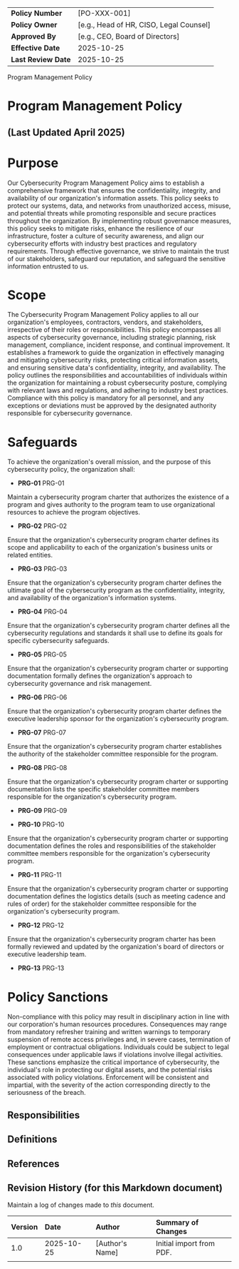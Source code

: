 | | |
|:---|:---|
| **Policy Number** | [PO-XXX-001] |
| **Policy Owner** | [e.g., Head of HR, CISO, Legal Counsel] |
| **Approved By** | [e.g., CEO, Board of Directors] |
| **Effective Date** | 2025-10-25 |
| **Last Review Date** | 2025-10-25 |

Program Management Policy

# Program Management Policy

## (Last Updated April 2025)

# Purpose

Our Cybersecurity Program Management Policy aims to establish a comprehensive framework that ensures the confidentiality, integrity, and availability of our organization's information assets. This policy seeks to protect our systems, data, and networks from unauthorized access, misuse, and potential threats while promoting responsible and secure practices throughout the organization. By implementing robust governance measures, this policy seeks to mitigate risks, enhance the resilience of our infrastructure, foster a culture of security awareness, and align our cybersecurity efforts with industry best practices and regulatory requirements. Through effective governance, we strive to maintain the trust of our stakeholders, safeguard our reputation, and safeguard the sensitive information entrusted to us.

# Scope

The Cybersecurity Program Management Policy applies to all our organization's employees, contractors, vendors, and stakeholders, irrespective of their roles or responsibilities. This policy encompasses all aspects of cybersecurity governance, including strategic planning, risk management, compliance, incident response, and continual improvement. It establishes a framework to guide the organization in effectively managing and mitigating cybersecurity risks, protecting critical information assets, and ensuring sensitive data's confidentiality, integrity, and availability. The policy outlines the responsibilities and accountabilities of individuals within the organization for maintaining a robust cybersecurity posture, complying with relevant laws and regulations, and adhering to industry best practices. Compliance with this policy is mandatory for all personnel, and any exceptions or deviations must be approved by the designated authority responsible for cybersecurity governance.

# Safeguards

To achieve the organization's overall mission, and the purpose of this cybersecurity policy, the organization shall:

- **PRG-01** PRG-01

Maintain a cybersecurity program charter that authorizes the existence of a program and gives authority to the program team to use organizational resources to achieve the program objectives.

- **PRG-02** PRG-02

Ensure that the organization's cybersecurity program charter defines its scope and applicability to each of the organization's business units or related entities.

- **PRG-03** PRG-03

Ensure that the organization's cybersecurity program charter defines the ultimate goal of the cybersecurity program as the confidentiality, integrity, and availability of the organization's information systems.

- **PRG-04** PRG-04

Ensure that the organization's cybersecurity program charter defines all the cybersecurity regulations and standards it shall use to define its goals for specific cybersecurity safeguards.

- **PRG-05** PRG-05

Ensure that the organization's cybersecurity program charter or supporting documentation formally defines the organization's approach to cybersecurity governance and risk management.

- **PRG-06** PRG-06

Ensure that the organization's cybersecurity program charter defines the executive leadership sponsor for the organization's cybersecurity program.

- **PRG-07** PRG-07

Ensure that the organization's cybersecurity program charter establishes the authority of the stakeholder committee responsible for the program.

- **PRG-08** PRG-08

Ensure that the organization's cybersecurity program charter or supporting documentation lists the specific stakeholder committee members responsible for the organization's cybersecurity program.

- **PRG-09** PRG-09

- **PRG-10** PRG-10

Ensure that the organization's cybersecurity program charter or supporting documentation defines the roles and responsibilities of the stakeholder committee members responsible for the organization's cybersecurity program.

- **PRG-11** PRG-11

Ensure that the organization's cybersecurity program charter or supporting documentation defines the logistics details (such as meeting cadence and rules of order) for the stakeholder committee responsible for the organization's cybersecurity program.

- **PRG-12** PRG-12

Ensure that the organization's cybersecurity program charter has been formally reviewed and updated by the organization's board of directors or executive leadership team.

- **PRG-13** PRG-13

# Policy Sanctions

Non-compliance with this policy may result in disciplinary action in line with our corporation's human resources procedures. Consequences may range from mandatory refresher training and written warnings to temporary suspension of remote access privileges and, in severe cases, termination of employment or contractual obligations. Individuals could be subject to legal consequences under applicable laws if violations involve illegal activities. These sanctions emphasize the critical importance of cybersecurity, the individual's role in protecting our digital assets, and the potential risks associated with policy violations. Enforcement will be consistent and impartial, with the severity of the action corresponding directly to the seriousness of the breach.

## Responsibilities

## Definitions

## References

## Revision History (for this Markdown document)

Maintain a log of changes made to *this* document.

| Version | Date | Author | Summary of Changes |
|:---|:---|:---|:---|
| 1.0 | 2025-10-25 | [Author's Name] | Initial import from PDF. |
| | | | |